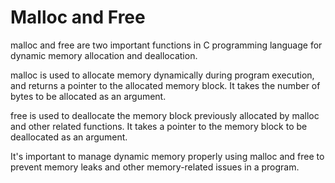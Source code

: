 # Malloc and Free

malloc and free are two important functions in C programming language for dynamic memory allocation and deallocation.

malloc is used to allocate memory dynamically during program execution, and returns a pointer to the allocated memory block. It takes the number of bytes to be allocated as an argument.

free is used to deallocate the memory block previously allocated by malloc and other related functions. It takes a pointer to the memory block to be deallocated as an argument.

It's important to manage dynamic memory properly using malloc and free to prevent memory leaks and other memory-related issues in a program.
